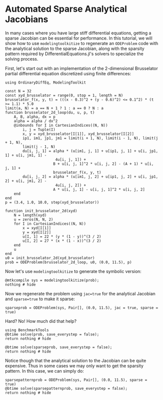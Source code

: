 # Automated Sparse Analytical Jacobians

In many cases where you have large stiff differential equations, getting a
sparse Jacobian can be essential for performance. In this tutorial, we will show
how to use `modelingtoolkitize` to regenerate an `ODEProblem` code with
the analytical solution to the sparse Jacobian, along with the sparsity
pattern required by DifferentialEquations.jl's solvers to specialize the solving
process.

First, let's start out with an implementation of the 2-dimensional Brusselator
partial differential equation discretized using finite differences:

```@example sparsejac
using OrdinaryDiffEq, ModelingToolkit

const N = 32
const xyd_brusselator = range(0, stop = 1, length = N)
brusselator_f(x, y, t) = (((x - 0.3)^2 + (y - 0.6)^2) <= 0.1^2) * (t >= 1.1) * 5.0
limit(a, N) = a == N + 1 ? 1 : a == 0 ? N : a
function brusselator_2d_loop(du, u, p, t)
    A, B, alpha, dx = p
    alpha = alpha / dx^2
    @inbounds for I in CartesianIndices((N, N))
        i, j = Tuple(I)
        x, y = xyd_brusselator[I[1]], xyd_brusselator[I[2]]
        ip1, im1, jp1, jm1 = limit(i + 1, N), limit(i - 1, N), limit(j + 1, N),
        limit(j - 1, N)
        du[i, j, 1] = alpha * (u[im1, j, 1] + u[ip1, j, 1] + u[i, jp1, 1] + u[i, jm1, 1] -
                       4u[i, j, 1]) +
                      B + u[i, j, 1]^2 * u[i, j, 2] - (A + 1) * u[i, j, 1] +
                      brusselator_f(x, y, t)
        du[i, j, 2] = alpha * (u[im1, j, 2] + u[ip1, j, 2] + u[i, jp1, 2] + u[i, jm1, 2] -
                       4u[i, j, 2]) +
                      A * u[i, j, 1] - u[i, j, 1]^2 * u[i, j, 2]
    end
end
p = (3.4, 1.0, 10.0, step(xyd_brusselator))

function init_brusselator_2d(xyd)
    N = length(xyd)
    u = zeros(N, N, 2)
    for I in CartesianIndices((N, N))
        x = xyd[I[1]]
        y = xyd[I[2]]
        u[I, 1] = 22 * (y * (1 - y))^(3 / 2)
        u[I, 2] = 27 * (x * (1 - x))^(3 / 2)
    end
    u
end
u0 = init_brusselator_2d(xyd_brusselator)
prob = ODEProblem(brusselator_2d_loop, u0, (0.0, 11.5), p)
```

Now let's use `modelingtoolkitize` to generate the symbolic version:

```@example sparsejac
@mtkcompile sys = modelingtoolkitize(prob);
nothing # hide
```

Now we regenerate the problem using `jac=true` for the analytical Jacobian
and `sparse=true` to make it sparse:

```@example sparsejac
sparseprob = ODEProblem(sys, Pair[], (0.0, 11.5), jac = true, sparse = true)
```

Hard? No! How much did that help?

```@example sparsejac
using BenchmarkTools
@btime solve(prob, save_everystep = false);
return nothing # hide
```

```@example sparsejac
@btime solve(sparseprob, save_everystep = false);
return nothing # hide
```

Notice though that the analytical solution to the Jacobian can be quite expensive.
Thus in some cases we may only want to get the sparsity pattern. In this case,
we can simply do:

```@example sparsejac
sparsepatternprob = ODEProblem(sys, Pair[], (0.0, 11.5), sparse = true)
@btime solve(sparsepatternprob, save_everystep = false);
return nothing # hide
```
